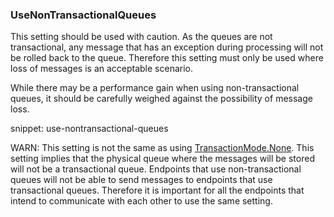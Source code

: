 
### UseNonTransactionalQueues

This setting should be used with caution. As the queues are not transactional, any message that has an exception during processing will not be rolled back to the queue. Therefore this setting must only be used where loss of messages is an acceptable scenario. 

While there may be a performance gain when using non-transactional queues, it should be carefully weighed against  the possibility of message loss. 

snippet: use-nontransactional-queues

WARN: This setting is not the same as using [TransactionMode.None](/transports/transactions.md#transactions-unreliable-transactions-disabled). This setting implies that the physical queue where the messages will be stored will not be a transactional queue. Endpoints that use non-transactional queues will not be able to send messages to endpoints that use transactional queues. Therefore it is important for all the endpoints that intend to communicate with each other to use the same setting.
 


